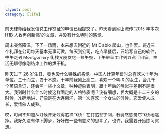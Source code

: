 ```yaml
---
layout: post
category: [life]
---
```


前天律师给我发信说工作签证的申请已经提交了。昨天看到网上流传“2016 年本次 H1B 人数再创新高”的文章，并没有什么特别的感觉。

周末突然降温，下了一场雨，本来想去附近的 Mt Diablo 爬山，也作罢。最近三个礼拜在公司每天基本无事可做，每天到公司，吃点早餐后，开始写自己的软件，中午走到 Montgomery 街找女朋友吃一顿午餐，下午继续工作到五点半回家。生活无聊得像刚结束工作的烘干机。

昨天过了 26 岁生日，竟也没什么特殊的感觉。中国人计算年龄时总喜欢以十年为单位。三十而立，四十不惑。十年前我刚上高二，喜欢一个叫 S 的女生，会几千个英语单词，还会写一些小文章，种种迹象表明，跟十年后的我似乎差别不是很大。我到时什么什么时候这样固定的人格特质呢？没有细想，但大概是十二三岁的时候，准确地讲，好像是在大连南洋，第一次喜欢一个女生的时候。恋爱使人成长，爱情催人成熟。

哎，时间不知道从时候开始过得这样飞快！在打这些字间，我竟然感觉它飞快地逃掉。我好久没有停下脚步，好好做一些有意义的思考了。也许，我需要开始练习冥想。
